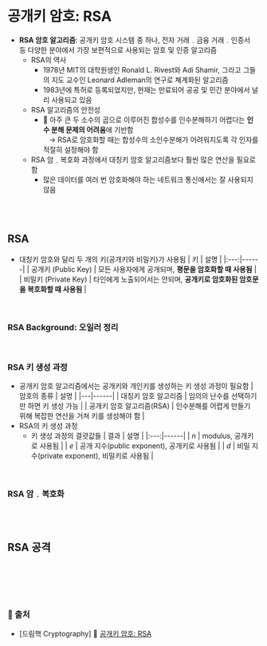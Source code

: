 # 공개키 암호: RSA

* **RSA 암호 알고리즘**: 공개키 암호 시스템 중 하나, 전자 거래﹒금융 거래﹒인증서 등 다양한 분야에서 가장 보편적으로 사용되는 암호 및 인증 알고리즘
    - RSA의 역사
        + 1978년 MIT의 대학원생인 Ronald L. Rivest와 Adi Shamir, 그라고 그들의 지도 교수인 Leonard Adleman의 연구로 쳬계화된 알고리즘
        + 1983년에 특허로 등록되었지만, 현재는 만료되어 공공 및 민간 분야에서 널리 사용되고 있음
    - RSA 알고리즘의 안전성
        - 📌 아주 큰 두 소수의 곱으로 이루어진 합성수를 인수분해하기 어렵다는 **인수 분해 문제의 어려움**에 기반함 <br/> &nbsp;&nbsp; → RSA로 암호화할 때는 합성수의 소인수분해가 어려워지도록 각 인자를 적절히 설정해야 함
    - RSA 암﹒복호화 과정에서 대칭키 암호 알고리즘보다 훨씬 많은 연산을 필요로 함
        + 많은 데이터를 여러 번 암호화해야 하는 네트워크 통신에서는 잘 사용되지 않음

<br/><br/>

## RSA
* 대칭키 암호와 달리 두 개의 키(공개키와 비밀키)가 사용됨
    | 키 | 설명 |
    |:---:|------|
    | 공개키 (Public Key) | 모든 사용자에게 공개되며, **평문을 암호화할 때 사용됨** |
    | 비밀키 (Private Key) | 타인에게 노출되어서는 안되며, **공개키로 암호화된 암호문을 복호화할 때 사용됨** |

<br/>

### RSA Background: 오일러 정리

<br/>

### RSA 키 생성 과정
* 공개키 암호 알고리즘에서는 공개키와 개인키를 생성하는 키 생성 과정이 필요함
    | 암호의 종류 | 설명 |
    |---|------|
    | 대칭키 암호 알고리즘 | 임의의 난수를 선택하기만 하면 키 생성 가능 |
    | 공개키 암호 알고리즘(RSA) | 인수분해를 어렵게 만들기 위해 복잡한 연산을 거쳐 키를 생성해야 함 |
* RSA의 키 생성 과정
    - 키 생성 과정의 결괏값들
        | 결과 | 설명 |
        |:---:|------|
        | $n$ | modulus, 공개키로 사용됨 |
        | $e$ | 공개 지수(public exponent), 공개키로 사용됨 |
        | $d$ | 비밀 지수(private exponent), 비밀키로 사용됨 |

<br/>

### RSA 암﹒복호화

<br/><br/>

## RSA 공격


<br/><br/><br/><br/>
### 🔖 출처
* [드림핵 Cryptography] 📌 [공개키 암호: RSA](https://dreamhack.io/lecture/courses/76)
